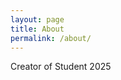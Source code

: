 ```yaml
---
layout: page
title: About
permalink: /about/
---
```


Creator of Student 2025
<style>
    // Style looks pretty compact, but it has a repeat 4, what if we wanted it dynamic
</style>

<!-- This is orignal grid_container class, but now we are adding an id for JavaScript -->
<div class "grid_container" id="grid_container">
    <!-- We are hoping to make the insides with a JavaScript object -->
</div>

<script>
    // 1. Make a connection to the HTML container
    var container = document.getElementById("grid_container");

    // 2. Define a Javascript object for our data
    var living_in_the_world = {
        {"flag": "Flag_of_California", "time_lived": "Forever", "greeting": "Hey"},
        {"flag": "Flag_of_Oregon", "time_lived": "9-years", "greeting": "Hello"},
        {"flag": "Flag_of_England", "time_lived": "2-years", "greeting": "Alright mate"},
        {"flag": "Flag_of_Oregon", "time_lived": "2-years", "greeting": "Aloha"},
    }; 
    
    // 3a. Consider how to update style count for size of container
    // 3b. Build a grid items inside of our container for each row of data
    for (var row of living_in_the_world) {
        // make a "div" with "class grid_item "div" for each row
        // add "img" tag and "p" tags for data
    }
</script>

<style>
    /* Style looks pretty compact, trace grid-container and grid-item in the code */
    .grid-container {
        display: grid;
        grid-template-columns: repeat(auto-fill, minmax(150px, 1fr)); /* Dynamic columns */
        gap: 10px;
    }
    .grid-item {
        text-align: center;
    }
    .grid-item img {
        width: 100%;
        height: 100px; /* Fixed height for uniformity */
        object-fit: contain; /* Ensure the image fits within the fixed height */
    }
    .grid-item p {
        margin: 5px 0; /* Add some margin for spacing */
    }
</style>

<!-- This grid_container class is for the CSS styling, the id is for JavaScript connection -->
<div class="grid-container" id="grid_container">
    <!-- content will be added here by JavaScript -->
</div>

<script>
    // 1. Make a connection to the HTML container defined in the HTML div
    var container = document.getElementById("grid_container"); // This container connects to the HTML div

    // 2. Define a JavaScript object for our http source and our data rows for the Living in the World grid
    var http_source = "https://upload.wikimedia.org/wikipedia/commons/";
    var living_in_the_world = [
        {"flag": "0/01/Flag_of_California.svg", "greeting": "Hey", "description": "California - forever"},
        {"flag": "b/b9/Flag_of_Oregon.svg", "greeting": "Hi", "description": "Oregon - 9 years"},
        {"flag": "b/be/Flag_of_England.svg", "greeting": "Alright mate", "description": "England - 2 years"},
        {"flag": "e/ef/Flag_of_Hawaii.svg", "greeting": "Aloha", "description": "Hawaii - 2 years"},
    ]; 
    
    // 3a. Consider how to update style count for size of container
    // The grid-template-columns has been defined as dynamic with auto-fill and minmax

    // 3b. Build grid items inside of our container for each row of data
    for (const location of living_in_the_world) {
        // Create a "div" with "class grid-item" for each row
        var gridItem = document.createElement("div");
        gridItem.className = "grid-item";  // This class name connects the gridItem to the CSS style elements
        // Add "img" HTML tag for the flag
        var img = document.createElement("img");
        img.src = http_source + location.flag; // concatenate the source and flag
        img.alt = location.flag + " Flag"; // add alt text for accessibility

        // Add "p" HTML tag for the description
        var description = document.createElement("p");
        description.textContent = location.description; // extract the description

        // Add "p" HTML tag for the greeting
        var greeting = document.createElement("p");
        greeting.textContent = location.greeting;  // extract the greeting

        // Append img and p HTML tags to the grid item DIV
        gridItem.appendChild(img);
        gridItem.appendChild(description);
        gridItem.appendChild(greeting);

        // Append the grid item DIV to the container DIV
        container.appendChild(gridItem);
    }
</script>
